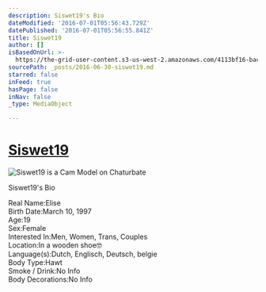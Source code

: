 ```yaml
---
description: Siswet19's Bio
dateModified: '2016-07-01T05:56:43.729Z'
datePublished: '2016-07-01T05:56:55.841Z'
title: Siswet19
author: []
isBasedOnUrl: >-
  https://the-grid-user-content.s3-us-west-2.amazonaws.com/4113bf16-bac1-488d-86f4-2a2095a05ed4.jpg
sourcePath: _posts/2016-06-30-siswet19.md
starred: false
inFeed: true
hasPage: false
inNav: false
_type: MediaObject

---
```

# [Siswet19][0]
![Siswet19 is a Cam Model on Chaturbate](https://s3-us-west-2.amazonaws.com/the-grid-img/p/ab6dd1eb15e7d494fd8583fcaaf719293e732b9f.jpg)

Siswet19's Bio

Real Name:Elise  
Birth Date:March 10, 1997  
Age:19  
Sex:Female  
Interested In:Men, Women, Trans, Couples  
Location:In a wooden shoe🤓  
Language(s):Dutch, Englisch, Deutsch, belgie  
Body Type:Hawt  
Smoke / Drink:No Info  
Body Decorations:No Info

[0]: https://profiles.chaturbate.plus/siswet19/ "Siswet19 Chaturbate Plus Profile"